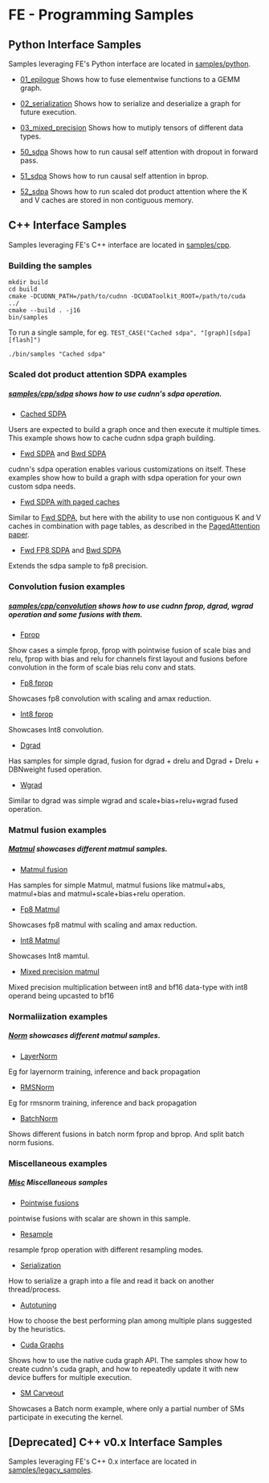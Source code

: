 # FE - Programming Samples

## Python Interface Samples
Samples leveraging FE's Python interface are located in [samples/python](python/).
* [01_epilogue](python/01_matmul_bias.ipynb)
    Shows how to fuse elementwise functions to a GEMM graph.

* [02_serialization](python/02_sdpa_graph_serialization.ipynb)
    Shows how to serialize and deserialize a graph for future execution.

* [03_mixed_precision](python/03_mixed_precision_matmul.ipynb)
    Shows how to mutiply tensors of different data types.

* [50_sdpa](python/50_scaled_dot_product_attention.ipynb)
    Shows how to run causal self attention with dropout in forward pass.

* [51_sdpa](python/51_scaled_dot_product_attention_backward.ipynb)
    Shows how to run causal self attention in bprop.

* [52_sdpa](python/52_scaled_dot_product_attention_with_paged_caches.ipynb)
    Shows how to run scaled dot product attention where the K and V caches are stored in non contiguous memory.

## C++ Interface Samples
Samples leveraging FE's C++ interface are located in [samples/cpp](cpp/).

### Building the samples

```
mkdir build
cd build
cmake -DCUDNN_PATH=/path/to/cudnn -DCUDAToolkit_ROOT=/path/to/cuda  ../
cmake --build . -j16
bin/samples
```

To run a single sample, for eg. `TEST_CASE("Cached sdpa", "[graph][sdpa][flash]")`

```
./bin/samples "Cached sdpa"
```

### Scaled dot product attention SDPA examples

##### [samples/cpp/sdpa](cpp/sdpa) shows how to use cudnn's sdpa operation.

- [Cached SDPA](cpp/sdpa/fp16_cached.cpp)

Users are expected to build a graph once and then execute it multiple times. This example shows how to cache cudnn sdpa graph building. 

- [Fwd SDPA](cpp/sdpa/fp16_fwd.cpp) and [Bwd SDPA](cpp/sdpa/fp16_bwd.cpp)

cudnn's sdpa operation enables various customizations on itself. These examples show how to build a graph with sdpa operation for your own custom sdpa needs.

- [Fwd SDPA with paged caches](cpp/sdpa/fp16_fwd_with_paged_caches.cpp)

Similar to [Fwd SDPA](cpp/sdpa/fp16_fwd.cpp), but here with the ability to use non contiguous K and V caches in combination with page tables, as described in the [PagedAttention paper](https://arxiv.org/abs/2309.06180).

- [Fwd FP8 SDPA](cpp/sdpa/fp8_fwd.cpp) and [Bwd SDPA](cpp/sdpa/fp8_bwd.cpp)

Extends the sdpa sample to fp8 precision.

### Convolution fusion examples

##### [samples/cpp/convolution](cpp/convolution/) shows how to use cudnn fprop, dgrad, wgrad operation and some fusions with them.

- [Fprop](cpp/convolution/fprop.cpp)

Show cases a simple fprop, fprop with pointwise fusion of scale bias and relu, fprop with bias and relu for channels first layout and fusions before convolution in the form of scale bias relu conv and stats.

- [Fp8 fprop](cpp/convolution/fp8_fprop.cpp)

Showcases fp8 convolution with scaling and amax reduction.

- [Int8 fprop](cpp/convolution/int8_fprop.cpp)

Showcases Int8 convolution.

- [Dgrad](cpp/convolution/dgrads.cpp)

Has samples for simple dgrad, fusion for dgrad + drelu and Dgrad + Drelu + DBNweight fused operation.

- [Wgrad](cpp/convolution/wgrads.cpp)

Similar to dgrad was simple wgrad and scale+bias+relu+wgrad fused operation.

### Matmul fusion examples

##### [Matmul](cpp/matmul/) showcases different matmul samples.

- [Matmul fusion](cpp/matmul/matmuls.cpp) 

Has samples for simple Matmul, matmul fusions like matmul+abs, matmul+bias and matmul+scale+bias+relu operation.

- [Fp8 Matmul](cpp/matmul/fp8_matmul.cpp)

Showcases fp8 matmul with scaling and amax reduction.

- [Int8 Matmul](cpp/matmul/int8_matmul.cpp)

Showcases Int8 mamtul.

- [Mixed precision matmul](cpp/matmul/mixed_matmul.cpp)

Mixed precision multiplication between int8 and bf16 data-type with int8 operand being upcasted to bf16

### Normaliization examples

##### [Norm](cpp/norm/) showcases different matmul samples.

- [LayerNorm](cpp/norm/layernorm.cpp)

Eg for layernorm training, inference and back propagation

- [RMSNorm](cpp/norm/layernorm.cpp)

Eg for rmsnorm training, inference and back propagation

- [BatchNorm](cpp/norm/batchnorm.cpp)

Shows different fusions in batch norm fprop and bprop. And split batch norm fusions.

### Miscellaneous examples

##### [Misc](cpp/misc/) Miscellaneous samples

- [Pointwise fusions](cpp/misc/pointwise.cpp)

pointwise fusions with scalar are shown in this sample.

- [Resample](cpp/misc/resample.cpp)

resample fprop operation with different resampling modes.

- [Serialization](cpp/misc/serialization.cpp)

How to serialize a graph into a file and read it back on another thread/process. 

- [Autotuning](cpp/misc/autotuning.cpp)

How to choose the best performing plan among multiple plans suggested by the heuristics.

- [Cuda Graphs](cpp/misc/cudagraphs.cpp)

Shows how to use the native cuda graph API. The samples show how to create cudnn's cuda graph, and how to repeatedly update it with new device buffers for multiple execution.

- [SM Carveout](cpp/misc/sm_carveout.cpp)

Showcases a Batch norm example, where only a partial number of SMs participate in executing the kernel.

## [Deprecated] C++ v0.x Interface Samples
Samples leveraging FE's C++ 0.x interface are located in [samples/legacy_samples](legacy_samples/).
